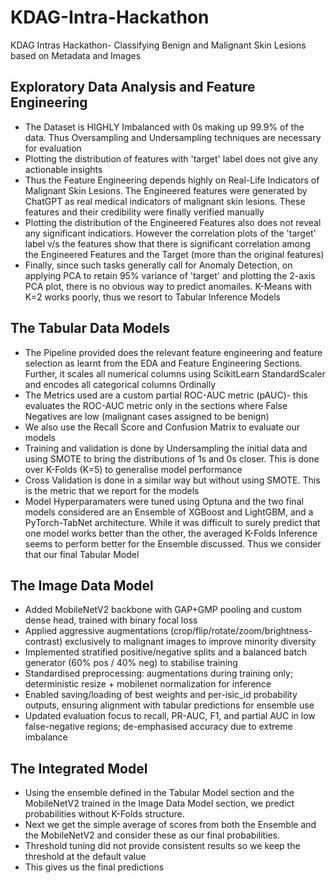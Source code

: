 # KDAG-Intra-Hackathon
KDAG Intras Hackathon- Classifying Benign and Malignant Skin Lesions based on Metadata and Images

## Exploratory Data Analysis and Feature Engineering
- The Dataset is HIGHLY Imbalanced with 0s making up 99.9% of the data. Thus Oversampling and Undersampling techniques are necessary for evaluation
- Plotting the distribution of features with 'target' label does not give any actionable insights
- Thus the Feature Engineering depends highly on Real-Life Indicators of Malignant Skin Lesions. The Engineered features were generated by ChatGPT as real medical indicators of malignant skin lesions. These features and their credibility were finally verified manually
- Plotting the distribution of the Engineered Features also does not reveal any significant indicatiors. However the correlation plots of the 'target' label v/s the features show that there is significant correlation among the Engineered Features and the Target (more than the original features)
- Finally, since such tasks generally call for Anomaly Detection, on applying PCA to retain 95% variance of 'target' and plotting the 2-axis PCA plot, there is no obvious way to predict anomailes. K-Means with K=2 works poorly, thus we resort to Tabular Inference Models

## The Tabular Data Models
- The Pipeline provided does the relevant feature engineering and feature selection as learnt from the EDA and Feature Engineering Sections. Further, it scales all numerical columns using ScikitLearn StandardScaler and encodes all categorical columns Ordinally
- The Metrics used are a custom partial ROC-AUC metric (pAUC)- this evaluates the ROC-AUC metric only in the sections where False Negatives are low (malignant cases assigned to be benign)
- We also use the Recall Score and Confusion Matrix to evaluate our models
- Training and validation is done by Undersampling the initial data and using SMOTE to bring the distributions of 1s and 0s closer. This is done over K-Folds (K=5) to generalise model performance
- Cross Validation is done in a similar way but without using SMOTE. This is the metric that we report for the models
- Model Hyperparamaters were tuned using Optuna and the two final models considered are an Ensemble of XGBoost and LightGBM, and a PyTorch-TabNet architecture. While it was difficult to surely predict that one model works better than the other, the averaged K-Folds Inference seems to perform better for the Ensemble discussed. Thus we consider that our final Tabular Model

## The Image Data Model
- Added MobileNetV2 backbone with GAP+GMP pooling and custom dense head, trained with binary focal loss
- Applied aggressive augmentations (crop/flip/rotate/zoom/brightness-contrast) exclusively to malignant images to improve minority diversity
- Implemented stratified positive/negative splits and a balanced batch generator (60% pos / 40% neg) to stabilise training
- Standardised preprocessing: augmentations during training only; deterministic resize + mobilenet normalization for inference
- Enabled saving/loading of best weights and per-isic_id probability outputs, ensuring alignment with tabular predictions for ensemble use
- Updated evaluation focus to recall, PR-AUC, F1, and partial AUC in low false-negative regions; de-emphasised accuracy due to extreme imbalance

## The Integrated Model
- Using the ensemble defined in the Tabular Model section and the MobileNetV2 trained in the Image Data Model section, we predict probabilities without K-Folds structure.
- Next we get the simple average of scores from both the Ensemble and the MobileNetV2 and consider these as our final probabilities.
- Threshold tuning did not provide consistent results so we keep the threshold at the default value
- This gives us the final predictions

